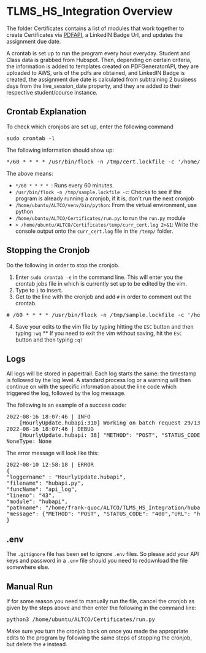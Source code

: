 # TLMS_HS_Integration Overview

The folder Certificates contains a list of modules that work together to create Certificates via [PDFAPI](https://pdfgeneratorapi.com/), a LinkedIN Badge Url, and updates the assignment due date.

A crontab is set up to run the program every hour everyday. Student and Class data is grabbed from Hubspot. Then, depending on certain criteria, the information is added to templates created on PDFGeneratorAPI, they are uploaded to AWS, urls of the pdfs are obtained, and LinkedIN Badge is created, the assignment due date is calculated from subtraining 2 business days from the live_session_date property, and they are added to their respective student/course instance.

## Crontab Explanation

To check which cronjobs are set up, enter the following command <br />
<pre>
sudo crontab -l 
</pre>

The following information should show up:
<pre>
*/60 * * * * /usr/bin/flock -n /tmp/cert.lockfile -c '/home/ubuntu/ALTCO/venv/bin/python /home/ubuntu/ALTCO/Certificates/run.py > /home/ubuntu/ALTCO/Certificates/temp/curr_cert.log 2>&1'
</pre>
The above means:
  *  ```*/60 * * * * ```: Runs every 60 minutes.
  *  ```/usr/bin/flock -n /tmp/sample.lockfile -c```: Checks to see if the program is already running a cronjob, if it is, don't run the next cronjob
  *  ```/home/ubuntu/ALTCO/venv/bin/python```: From the virtual environment, use python
  *  ```/home/ubuntu/ALTCO/Certificates/run.py```: to run the ```run.py``` module
  *  ```> /home/ubuntu/ALTCO/Certificates/temp/curr_cert.log 2>&1```: Write the console output onto the ```curr_cert.log``` file in the ```/temp/``` folder.

## Stopping the Cronjob
Do the following in order to stop the cronjob.
1. Enter ```sudo crontab -e``` in the command line. This will enter you the crontab jobs file in which is currently set up to be edited by the vim.
2. Type to ```i``` to insert.
3. Get to the line with the cronjob and add ```#``` in order to comment out the crontab.
<pre>
# /60 * * * * /usr/bin/flock -n /tmp/sample.lockfile -c '/home/ubuntu/ALTCO/venv/bin/python /home/ubuntu/ALTCO/TLMS_HS_Integration/task.py > /home/ubuntu/ALTCO/TLMS_HS_Integration/temp/curr_integration.log 2>&1'
</pre>
4. Save your edits to the vim file by typing hitting the ```ESC``` button and then typing ```:wq```
** If you need to exit the vim without saving, hit the ```ESC``` button and then typing ```:q!```

## Logs 
All logs will be stored in papertrail. Each log starts the same: the timestamp is followed by the log level. A standard process log or a warning will then continue 
on with the specific information about the line code which triggered the log, followed by the log message. 

The following is an example of a success code:
<pre>
2022-08-16 18:07:46 | INFO
    [HourlyUpdate.hubapi:310] Working on batch request 29/135...
2022-08-16 18:07:46 | DEBUG
    [HourlyUpdate.hubapi: 38] "METHOD": "POST", "STATUS_CODE": "201","URL": "https://api.hubapi.com/crm/v3/associations/courses/2-7353817/batch/create"
NoneType: None
</pre>
The error message will look like this: 
<pre>
2022-08-10 12:58:18 | ERROR
{
"loggername" : "HourlyUpdate.hubapi",
"filename": "hubapi.py",
"funcName": "api_log",
"lineno": "43",
"module": "hubapi",
"pathname": "/home/frank-quoc/ALTCO/TLMS_HS_Integration/hubapi.py,"
"message": {"METHOD": "POST", "STATUS_CODE": "400","URL": "https://api.hubapi.com/crm/v3/objects/contacts","FAIL RESPONSE": "{"status":"error","message":"Property values were not valid: [{\"isValid\":false,\"message\":\"Email address example.lcom is invalid\",\"error\":\"INVALID_EMAIL\",\"name\":\"email\"}]","correlationId":"c8617a85-58a6-4a95-b619-e7d3594c170c","category":"VALIDATION_ERROR"}","PAYLOAD": {'properties': {'talentlms_user_id': 935, 'firstname': 'Example', 'lastname': 'Example', 'login': 'example.lcom ', 'email': 'example.lcom ', 'most_recent_linkedin_badge': None}}}
}
</pre>

## .env
The ```.gitignore``` file has been set to ignore ```.env``` files. So please add your API keys and password in a ```.env``` file should you need to redownload the file 
somewhere else.

## Manual Run
If for some reason you need to manually run the file, cancel the cronjob as given by the steps above and then enter the following in the command line:
<pre>
python3 /home/ubuntu/ALTCO/Certificates/run.py
</pre>

Make sure you turn the cronjob back on once you made the appropriate edits to the program by following the same steps of stopping the cronjob, but delete the ```#```
instead.
